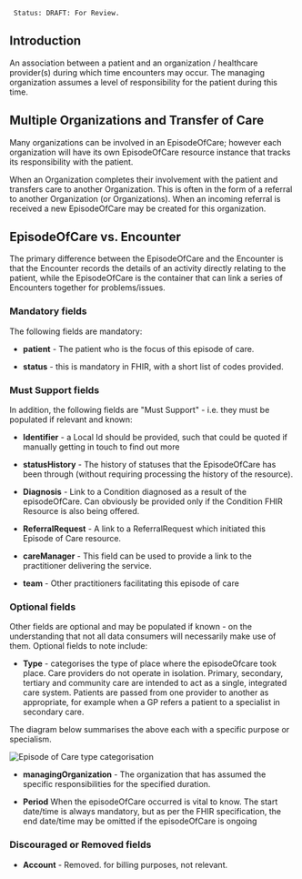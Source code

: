      Status: DRAFT: For Review.


## **Introduction**

An association between a patient and an organization / healthcare provider(s) during which time encounters may occur. The managing organization assumes a level of responsibility for the patient during this time.

## **Multiple Organizations and Transfer of Care**
Many organizations can be involved in an EpisodeOfCare; however each organization will have its own EpisodeOfCare resource instance that tracks its responsibility with the patient.

When an Organization completes their involvement with the patient and transfers care to another Organization. This is often in the form of a referral to another Organization (or Organizations).
When an incoming referral is received a new EpisodeOfCare may be created for this organization.

## EpisodeOfCare vs. Encounter
The primary difference between the EpisodeOfCare and the Encounter is that the Encounter records the details of an activity directly relating to the patient, while the EpisodeOfCare is the container that can link a series of Encounters together for problems/issues.

### **Mandatory fields**
The following fields are mandatory:

- **patient** - The patient who is the focus of this episode of care.

- **status** - this is mandatory in FHIR, with a short list of codes provided. 

### **Must Support fields**
In addition, the following fields are "Must Support" - i.e. they must be populated if relevant and known:

- **Identifier** - a Local Id should be provided, such that could be quoted if manually getting in touch to find out more

- **statusHistory** - The history of statuses that the EpisodeOfCare has been through (without requiring processing the history of the resource).

- **Diagnosis** - Link to a Condition diagnosed as a result of the episodeOfCare. Can obviously be provided only if the Condition FHIR Resource is also being offered. 

- **ReferralRequest** - A link to a ReferralRequest which initiated this Episode of Care resource. 

- **careManager** - This field can be used to provide a link to the practitioner delivering the service. 

- **team** - Other practitioners facilitating this episode of care

### **Optional fields**
Other fields are optional and may be populated if known - on the understanding that not all data consumers will necessarily make use of them. Optional fields to note include:

- **Type** - categorises the type of place where the episodeOfcare took place. 
Care providers do not operate in isolation. Primary, secondary, tertiary and community care are intended to act as a single, integrated care system. Patients are passed from one provider to another as appropriate, for example when a GP refers a patient to a specialist in secondary care.

The diagram below summarises the above each with a specific purpose or specialism.


<img src=".\episodeOfCareType.png" alt="Episode of Care type categorisation" style="clear:both; float:none">

- **managingOrganization** - The organization that has assumed the specific responsibilities for the specified duration.

- **Period** When the episodeOfCare occurred is vital to know. The start date/time is always mandatory, but as per the FHIR specification, the end date/time may be omitted if the episodeOfCare is ongoing

### **Discouraged or Removed fields**

- **Account** - Removed. for billing purposes, not relevant.
     
